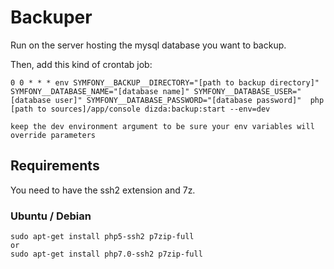 # Backuper

Run on the server hosting the mysql database you want to backup.

Then, add this kind of crontab job:

```
0 0 * * * env SYMFONY__BACKUP__DIRECTORY="[path to backup directory]" SYMFONY__DATABASE_NAME="[database name]" SYMFONY__DATABASE_USER="[database user]" SYMFONY__DATABASE_PASSWORD="[database password]"  php [path to sources]/app/console dizda:backup:start --env=dev
```
`keep the dev environment argument to be sure your env variables will override parameters`

## Requirements

You need to have the ssh2 extension and 7z.

### Ubuntu / Debian
```
sudo apt-get install php5-ssh2 p7zip-full
or
sudo apt-get install php7.0-ssh2 p7zip-full
```
